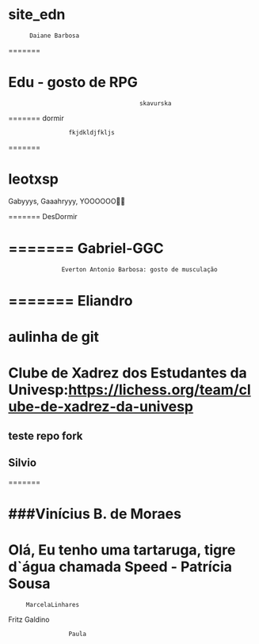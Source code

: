 # site_edn






          Daiane Barbosa
=======



































Edu - gosto de RPG
=======
                                         skavurska
=======
dormir

















                     fkjdkldjfkljs














=======






leotxsp
=======











































Gabyyys, Gaaahryyy, YOOOOOO🏴‍☠️




=======
DesDormir








=======
Gabriel-GGC
=======
                   Everton Antonio Barbosa: gosto de musculação
=======
Eliandro
=======
aulinha de git
=======
Clube de Xadrez dos Estudantes da Univesp:https://lichess.org/team/clube-de-xadrez-da-univesp 
=======
## teste repo fork
## Silvio
=======


###Vinícius B. de Moraes
=======


Olá, Eu tenho uma tartaruga, tigre d`água chamada Speed  -  Patrícia Sousa
=======







   







         MarcelaLinhares






Fritz Galdino


























                     Paula 





